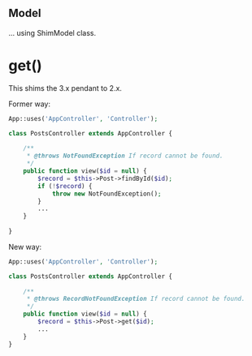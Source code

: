 ## Model
... using ShimModel class.

# get()
This shims the 3.x pendant to 2.x.

Former way:
```php
App::uses('AppController', 'Controller');

class PostsController extends AppController {
    
    /**
     * @throws NotFoundException If record cannot be found.
     */
    public function view($id = null) {
        $record = $this->Post->findById($id);
        if (!$record) {
            throw new NotFoundException();
        }
        ...
    }
    
}
```

New way:
```php
App::uses('AppController', 'Controller');

class PostsController extends AppController {
    
    /**
     * @throws RecordNotFoundException If record cannot be found.
     */
    public function view($id = null) {
        $record = $this->Post->get($id);
        ...
    }
}
```
